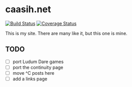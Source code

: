 # caasih.net

[![Build Status][travis-image]][travis-url]
[![Coverage Status][codecov-image]][codecov-url]

This is my site. There are many like it, but this one is mine.

## TODO

* [ ] port Ludum Dare games
* [ ] port the continuity page
* [ ] move ^C posts here
* [ ] add a links page

[travis-image]: https://img.shields.io/travis/caasi/caasih.net.svg
[travis-url]: https://travis-ci.org/caasi/caasih.net
[codecov-image]: https://img.shields.io/codecov/c/github/caasi/caasih.net.svg
[codecov-url]: https://codecov.io/gh/caasi/caasih.net
